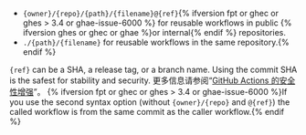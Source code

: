* `{owner}/{repo}/{path}/{filename}@{ref}`{% ifversion fpt or ghec or ghes > 3.4 or ghae-issue-6000 %} for reusable workflows in public {% ifversion ghes or ghec or ghae %}or internal{% endif %} repositories.
* `./{path}/{filename}` for reusable workflows in the same repository.{% endif %}

`{ref}` can be a SHA, a release tag, or a branch name. Using the commit SHA is the safest for stability and security. 更多信息请参阅“[GitHub Actions 的安全性增强](/actions/learn-github-actions/security-hardening-for-github-actions#reusing-third-party-workflows)”。 {% ifversion fpt or ghec or ghes > 3.4 or ghae-issue-6000 %}If you use the second syntax option (without `{owner}/{repo}` and `@{ref}`) the called workflow is from the same commit as the caller workflow.{% endif %}
